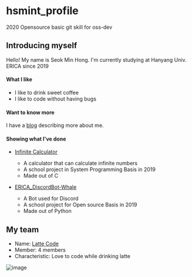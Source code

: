 # hsmint_profile
2020 Opensource basic git skill for oss-dev

## Introducing myself
Hello! My name is Seok Min Hong. I'm currently studying at Hanyang Univ. ERICA since 2019

#### What I like
* I like to drink sweet coffee
* I like to code without having bugs

#### Want to know more
I have a [blog](https://hsmint.github.io) describing more about me.

#### Showing what I've done
* [Infinite Calculator](https://github.com/hsmint/InfiniteCalculator)

    * A calculator that can calculate infinite numbers
    * A school project in System Programming Basis in 2019
    * Made out of C

* [ERICA_DiscordBot-Whale](https://github.com/hsmint/ERICA_DiscordBot-Whale)
    * A Bot used for Discord 
    * A school project for Open source Basis in 2019
    * Made out of Python

## My team
* Name: [Latte Code](https://www.github.com/lattecode)
* Member: 4 members
* Characteristic: Love to code while drinking latte

![image](https://avatars2.githubusercontent.com/u/63255913?s=200&v=4)